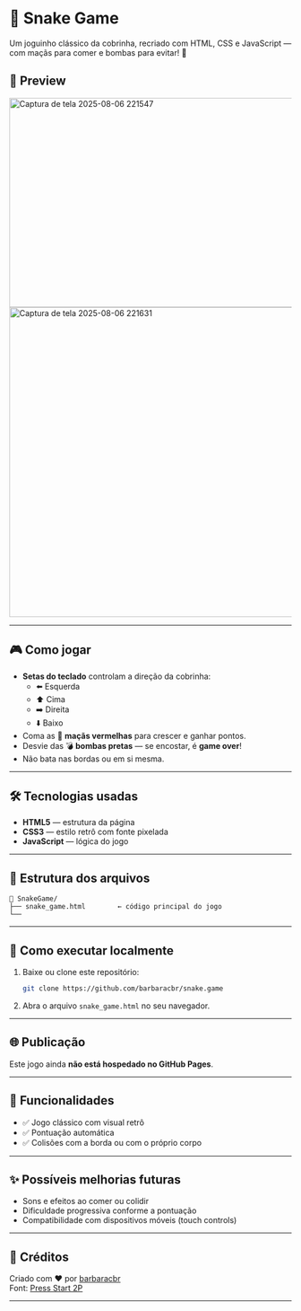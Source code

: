 # 🐍 Snake Game

Um joguinho clássico da cobrinha, recriado com HTML, CSS e JavaScript — com maçãs para comer e bombas para evitar! 🚀

## 📸 Preview
<img width="518" height="373" alt="Captura de tela 2025-08-06 221547" src="https://github.com/user-attachments/assets/c946852b-a879-41ae-bf24-36996dd5aa50" />
<img width="723" height="552" alt="Captura de tela 2025-08-06 221631" src="https://github.com/user-attachments/assets/02032afe-09e2-425b-9551-216e45262612" />

---

## 🎮 Como jogar

- **Setas do teclado** controlam a direção da cobrinha:
  - ⬅️ Esquerda
  - ⬆️ Cima
  - ➡️ Direita
  - ⬇️ Baixo
- Coma as 🍎 **maçãs vermelhas** para crescer e ganhar pontos.
- Desvie das 💣 **bombas pretas** — se encostar, é **game over**!
- Não bata nas bordas ou em si mesma.

---

## 🛠 Tecnologias usadas

- **HTML5** — estrutura da página  
- **CSS3** — estilo retrô com fonte pixelada  
- **JavaScript** — lógica do jogo

---

## 📁 Estrutura dos arquivos

```
📁 SnakeGame/
├── snake_game.html        ← código principal do jogo
└── 
```

---

## 🚀 Como executar localmente

1. Baixe ou clone este repositório:
   ```bash
   git clone https://github.com/barbaracbr/snake.game
   ```
2. Abra o arquivo `snake_game.html` no seu navegador.

---

## 🌐 Publicação

Este jogo ainda **não está hospedado no GitHub Pages**.  

---

## 📌 Funcionalidades

- ✅ Jogo clássico com visual retrô
- ✅ Pontuação automática
- ✅ Colisões com a borda ou com o próprio corpo

---

## ✨ Possíveis melhorias futuras

- Sons e efeitos ao comer ou colidir
- Dificuldade progressiva conforme a pontuação
- Compatibilidade com dispositivos móveis (touch controls)

---

## 🙌 Créditos

Criado com ❤️ por [barbaracbr](https://github.com/barbaracbr)  
Font: [Press Start 2P](https://fonts.google.com/specimen/Press+Start+2P)

---
